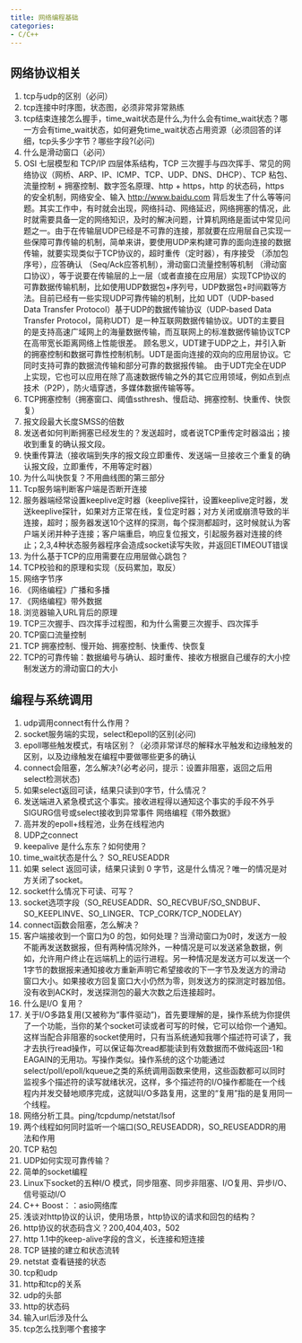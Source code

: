 ```yaml
---
title: 网络编程基础
categories: 
- C/C++
---
```



## 网络协议相关
1. tcp与udp的区别（必问）
2. tcp连接中时序图，状态图，必须非常非常熟练
3. tcp结束连接怎么握手，time_wait状态是什么,为什么会有time_wait状态？哪一方会有time_wait状态，如何避免time_wait状态占用资源（必须回答的详细，tcp头多少字节？哪些字段?(必问)
4. 什么是滑动窗口（必问）
5. OSI 七层模型和 TCP/IP 四层体系结构，TCP 三次握手与四次挥手、常见的网络协议（网桥、ARP、IP、ICMP、TCP、UDP、DNS、DHCP）、TCP 粘包、流量控制 + 拥塞控制、数字签名原理、http + https，http 的状态码，https 的安全机制，网络安全、输入 http://www.baidu.com 背后发生了什么等等问题。其实工作中，有时就会出现，网络抖动、网络延迟，网络拥塞的情况，此时就需要具备一定的网络知识，及时的解决问题，计算机网络是面试中常见问题之一。由于在传输层UDP已经是不可靠的连接，那就要在应用层自己实现一些保障可靠传输的机制，简单来讲，要使用UDP来构建可靠的面向连接的数据传输，就要实现类似于TCP协议的，超时重传（定时器），有序接受 （添加包序号），应答确认 （Seq/Ack应答机制），滑动窗口流量控制等机制 （滑动窗口协议），等于说要在传输层的上一层（或者直接在应用层）实现TCP协议的可靠数据传输机制，比如使用UDP数据包+序列号，UDP数据包+时间戳等方法。目前已经有一些实现UDP可靠传输的机制，比如
UDT（UDP-based Data Transfer Protocol）基于UDP的数据传输协议（UDP-based Data Transfer Protocol，简称UDT）是一种互联网数据传输协议。UDT的主要目的是支持高速广域网上的海量数据传输，而互联网上的标准数据传输协议TCP在高带宽长距离网络上性能很差。 顾名思义，UDT建于UDP之上，并引入新的拥塞控制和数据可靠性控制机制。UDT是面向连接的双向的应用层协议。它同时支持可靠的数据流传输和部分可靠的数据报传输。 由于UDT完全在UDP上实现，它也可以应用在除了高速数据传输之外的其它应用领域，例如点到点技术（P2P），防火墙穿透，多媒体数据传输等等。
6. TCP拥塞控制（拥塞窗口、阈值ssthresh、慢启动、拥塞控制、快重传、快恢复）
7. 报文段最大长度SMSS的倍数
3. 发送者如何判断拥塞已经发生的？发送超时，或者说TCP重传定时器溢出；接收到重复的确认报文段。
4. 快重传算法（接收端到失序的报文段立即重传、发送端一旦接收三个重复的确认报文段，立即重传，不用等定时器）
5. 为什么叫快恢复？不用曲线图的第三部分
6. Tcp服务端判断客户端是否断开连接
7. 服务器端经常设置keeplive定时器（keeplive探针，设置keeplive定时器，发送keeplive探针，如果对方正常在线，复位定时器；对方关闭或崩溃导致的半连接，超时；服务器发送10个这样的探测，每个探测都超时，这时候就认为客户端关闭并种子连接；客户端重启，响应复位报文，引起服务器对连接的终止；2,3,4种状态服务器程序会造成socket读写失败，并返回ETIMEOUT错误
8. 为什么基于TCP的应用需要在应用层做心跳包？
9. TCP校验和的原理和实现（反码累加，取反）
10. 网络字节序
12.	《网络编程》广播和多播
13.	《网络编程》带外数据
14.	浏览器输入URL背后的原理
3.	TCP三次握手、四次挥手过程图，和为什么需要三次握手、四次挥手
4.	TCP窗口流量控制
5.	TCP 拥塞控制、慢开始、拥塞控制、快重传、快恢复
6.	TCP的可靠传输：数据编号与确认、超时重传、接收方根据自己缓存的大小控制发送方的滑动窗口的大小


## 编程与系统调用
1. udp调用connect有什么作用？
2. socket服务端的实现，select和epoll的区别(必问)
3. epoll哪些触发模式，有啥区别？（必须非常详尽的解释水平触发和边缘触发的区别，以及边缘触发在编程中要做哪些更多的确认
4. connect会阻塞，怎么解决?(必考必问，提示：设置非阻塞，返回之后用select检测状态)
5. 如果select返回可读，结果只读到0字节，什么情况？
6. 发送端进入紧急模式这个事实。接收进程得以通知这个事实的手段不外乎SIGURG信号或select接收到异常事件 网络编程《带外数据》
7. 高并发的epoll+线程池，业务在线程池内
8. UDP之connect
9. keepalive 是什么东东？如何使用？
10. time_wait状态是什么？ SO_REUSEADDR
18.	如果 select 返回可读，结果只读到 0 字节，这是什么情况？唯一的情况是对方关闭了socket。
19.	socket什么情况下可读、可写？
20.	socket选项字段（SO_REUSEADDR、SO_RECVBUF/SO_SNDBUF、SO_KEEPLINVE、SO_LINGER、TCP_CORK/TCP_NODELAY）
21.	connect函数会阻塞，怎么解决？
22.	客户端接收到一个窗口为0 的包，如何处理？当滑动窗口为0时，发送方一般不能再发送数据报，但有两种情况除外，一种情况是可以发送紧急数据，例如，允许用户终止在远端机上的运行进程。另一种情况是发送方可以发送一个1字节的数据报来通知接收方重新声明它希望接收的下一字节及发送方的滑动窗口大小。如果接收方回复窗口大小仍然为零，则发送方的探测定时器加倍。没有收到ACK时，发送探测包的最大次数之后连接超时。
23.	什么是I/O 复用？
24.	关于I/O多路复用(又被称为“事件驱动”)，首先要理解的是，操作系统为你提供了一个功能，当你的某个socket可读或者可写的时候，它可以给你一个通知。这样当配合非阻塞的socket使用时，只有当系统通知我哪个描述符可读了，我才去执行read操作，可以保证每次read都能读到有效数据而不做纯返回-1和EAGAIN的无用功。写操作类似。操作系统的这个功能通过select/poll/epoll/kqueue之类的系统调用函数来使用，这些函数都可以同时监视多个描述符的读写就绪状况，这样，多个描述符的I/O操作都能在一个线程内并发交替地顺序完成，这就叫I/O多路复用，这里的“复用”指的是复用同一个线程。
25.	网络分析工具。ping/tcpdump/netstat/lsof
26.	两个线程如何同时监听一个端口(SO_REUSEADDR)，SO_REUSEADDR的用法和作用
52.	TCP 粘包	
53.	UDP如何实现可靠传输？
8.	简单的socket编程
9.	Linux下socket的五种I/O 模式，同步阻塞、同步非阻塞、I/O复用、异步I/O、信号驱动I/O
10.	C++ Boost：：asio网络库
11. 浅谈对http协议的认识，使用场景，http协议的请求和回包的结构？
2. http协议的状态码含义？200,404,403，502
3. http 1.1中的keep-alive字段的含义，长连接和短连接
4. TCP 链接的建立和状态流转
7. netstat 查看链接的状态
8. tcp和udp
9. http和tcp的关系
10. udp的头部
11. http的状态码
12. 输入url后涉及什么
13. tcp怎么找到哪个套接字




